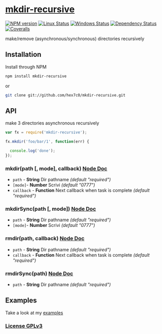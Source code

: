 # [mkdir-recursive](https://github.com/hex7c0/mkdir-recursive)

[![NPM version](https://img.shields.io/npm/v/mkdir-recursive.svg)](https://www.npmjs.com/package/mkdir-recursive)
[![Linux Status](https://img.shields.io/travis/hex7c0/mkdir-recursive.svg?label=linux)](https://travis-ci.org/hex7c0/mkdir-recursive)
[![Windows Status](https://img.shields.io/appveyor/ci/hex7c0/mkdir-recursive.svg?label=windows)](https://ci.appveyor.com/project/hex7c0/mkdir-recursive)
[![Dependency Status](https://img.shields.io/david/hex7c0/mkdir-recursive.svg)](https://david-dm.org/hex7c0/mkdir-recursive)
[![Coveralls](https://img.shields.io/coveralls/hex7c0/mkdir-recursive.svg)](https://coveralls.io/r/hex7c0/mkdir-recursive)

make/remove (asynchronous/synchronous) directories recursively

## Installation

Install through NPM

```bash
npm install mkdir-recursive
```
or
```bash
git clone git://github.com/hex7c0/mkdir-recursive.git
```

## API

make 3 directories asynchronous recursively
```js
var fx = require('mkdir-recursive');

fx.mkdir('foo/bar/1', function(err) {

  console.log('done');
});
```

### mkdir(path [, mode], callback) [Node Doc](http://nodejs.org/api/fs.html#fs_fs_mkdir_path_mode_callback)

 - `path` - **String** Dir pathname *(default "required")*
 - `[mode]`- **Number** Scrivi *(default "0777")*
 - `callback` - **Function** Next callback when task is complete *(default "required")*

### mkdirSync(path [, mode]) [Node Doc](http://nodejs.org/api/fs.html#fs_fs_mkdirsync_path_mode)

 - `path` - **String** Dir pathname *(default "required")*
 - `[mode]`- **Number** Scrivi *(default "0777")*

### rmdir(path, callback) [Node Doc](http://nodejs.org/api/fs.html#fs_fs_rmdir_path_callback)

 - `path` - **String** Dir pathname *(default "required")*
 - `callback` - **Function** Next callback when task is complete *(default "required")*

### rmdirSync(path) [Node Doc](http://nodejs.org/api/fs.html#fs_fs_rmdirsync_path)

 - `path` - **String** Dir pathname *(default "required")*

## Examples

Take a look at my [examples](examples)

### [License GPLv3](LICENSE)
